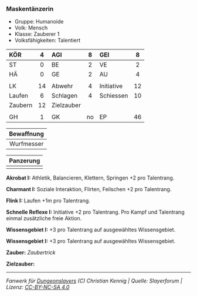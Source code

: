 ### Maskentänzerin

- Gruppe: Humanoide
- Volk: Mensch
- Klasse: Zauberer 1
- Volksfähigkeiten: Talentiert

| KÖR     |  4  | AGI        |  8  | GEI        |  8  |
| :------ | :-: | :--------- | :-: | :--------- | :-: |
| ST      |  0  | BE         |  2  | VE         |  2  |
| HÄ      |  0  | GE         |  2  | AU         |  4  |
|         |     |            |     |            |     |
| LK      | 14  | Abwehr     |  4  | Initiative | 12  |
| Laufen  |  6  | Schlagen   |  4  | Schiessen  | 10  |
| Zaubern | 12  | Zielzauber |     |            |     |
|         |     |            |     |            |     |
| GH      |  1  | GK         | no  | EP         | 46  |

| Bewaffnung |
| :--------: |
| Wurfmesser |

| Panzerung |
| :-------: |
|           |

**Akrobat I:** Athletik, Balancieren, Klettern, Springen +2 pro Talentrang.

**Charmant I:** Soziale Interaktion, Flirten, Feilschen +2 pro Talentrang.

**Flink I:** Laufen +1m pro Talentrang.

**Schnelle Reflexe I:** Initiative +2 pro Talentrang. Pro Kampf und Talentrang einmal zusätzliche freie Aktion.

**Wissensgebiet I:** +3 pro Talentrang auf ausgewähltes Wissensgebiet.

**Wissensgebiet I:** +3 pro Talentrang auf ausgewähltes Wissensgebiet.

**Zauber:** _Zaubertrick_

**Zielzauber:**

---

_Fanwerk für [Dungeonslayers](https://www.dungeonslayers.net/) (C) Christian Kennig | Quelle: Slayerforum | Lizenz: [CC-BY-NC-SA 4.0](https://creativecommons.org/licenses/by-nc-sa/4.0/deed.de)_

